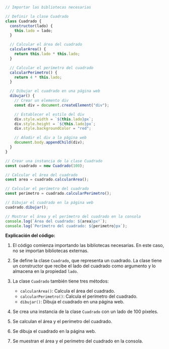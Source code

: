 ```javascript
// Importar las bibliotecas necesarias

// Definir la clase Cuadrado
class Cuadrado {
  constructor(lado) {
    this.lado = lado;
  }

  // Calcular el área del cuadrado
  calcularArea() {
    return this.lado * this.lado;
  }

  // Calcular el perímetro del cuadrado
  calcularPerimetro() {
    return 4 * this.lado;
  }

  // Dibujar el cuadrado en una página web
  dibujar() {
    // Crear un elemento div
    const div = document.createElement("div");

    // Establecer el estilo del div
    div.style.width = `${this.lado}px`;
    div.style.height = `${this.lado}px`;
    div.style.backgroundColor = "red";

    // Añadir el div a la página web
    document.body.appendChild(div);
  }
}

// Crear una instancia de la clase Cuadrado
const cuadrado = new Cuadrado(100);

// Calcular el área del cuadrado
const area = cuadrado.calcularArea();

// Calcular el perímetro del cuadrado
const perimetro = cuadrado.calcularPerimetro();

// Dibujar el cuadrado en la página web
cuadrado.dibujar();

// Mostrar el área y el perímetro del cuadrado en la consola
console.log(`Área del cuadrado: ${area}px²`);
console.log(`Perímetro del cuadrado: ${perimetro}px`);
```

**Explicación del código:**

1. El código comienza importando las bibliotecas necesarias. En este caso, no se importan bibliotecas externas.
2. Se define la clase `Cuadrado`, que representa un cuadrado. La clase tiene un constructor que recibe el lado del cuadrado como argumento y lo almacena en la propiedad `lado`.
3. La clase `Cuadrado` también tiene tres métodos:

    * `calcularArea()`: Calcula el área del cuadrado.
    * `calcularPerimetro()`: Calcula el perímetro del cuadrado.
    * `dibujar()`: Dibuja el cuadrado en una página web.

4. Se crea una instancia de la clase `Cuadrado` con un lado de 100 píxeles.
5. Se calculan el área y el perímetro del cuadrado.
6. Se dibuja el cuadrado en la página web.
7. Se muestran el área y el perímetro del cuadrado en la consola.